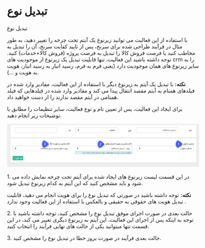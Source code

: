 # تبدیل نوع

تبدیل نوع

با استفاده از این فعالیت می توانید زیرنوع یک آیتم تحت چرخه را تغییر دهید، به طور مثال در فرآیند طراحی شده برای سرنخ، پس از تایید کفایت سرنخ، آن را تبدیل به مخاطب کنید یا فرصت فروش کالا را تبدیل به فرصت پروژه (فروش کالا+خدمات) کنید. توجه داشته باشید این فعالیت، تنها قابلیت تبدیل یک زیرنوع از موجودیت های crm را به سایر زیرنوع های همان موجودیت دارد (یعنی فرم به فرم، رسید انبار به رسید انبار، هویت به هویت و ...).

**نکته:** با تبدیل یک آیتم به زیرنوع دیگر با استفاده از این فعالیت، مقادیر وارد شده در فیلدهای همنام به آیتم مقصد انتقال پیدا می کند و مقادیر وارد شده در فیلدهایی که فیلد همنامی در آیتم مقصد ندارند را از دست خواهید داد.

برای ایجاد این فعالیت، پس از تعیین نام و نوع فعالیت، سایر تنظیمات را مطابق با توضیحات زیر انجام دهید.

 ![](ConvertCrmObject/ConvertCrmObject.png) 

1\. در این قسمت لیست زیرنوع های ایجاد شده برای آیتم تحت چرخه نمایش داده می شود و باید مشخص کنید که این آیتم به کدام زیرنوع تبدیل شود.

**نکته:** توجه داشته باشید در صورتی که تبدیل نوع را برای هویت انجام می دهید، قابلیت تبدیل هویت های حقوقی به حقیقی و بالعکس با استفاده از این فعالیت وجود ندارد .

2\. حالت بعدی در صورت اجرای موفق تبدیل نوع را مشخص کنید، توجه داشته باشید با توجه به اینکه پس از اجرای این فعالیت، این آیتم به زیرنوع دیگری تغییر می کند، در این قسمت تنها میتوانید یکی از حالت های نهایی فرآیند را انتخاب کنید.

3\. حالت بعدی فرآیند در صورت بروز خطا در تبدیل نوع را مشخص کنید.